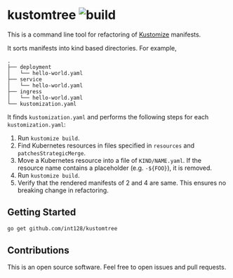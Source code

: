 # kustomtree ![build](https://github.com/int128/kustomtree/workflows/build/badge.svg)

This is a command line tool for refactoring of [Kustomize](https://github.com/kubernetes-sigs/kustomize) manifests.

It sorts manifests into kind based directories.
For example,

```
.
├── deployment
│   └── hello-world.yaml
├── service
│   └── hello-world.yaml
├── ingress
│   └── hello-world.yaml
└── kustomization.yaml
```

It finds `kustomization.yaml` and performs the following steps for each `kustomization.yaml`:

1. Run `kustomize build`.
1. Find Kubernetes resources in files specified in `resources` and `patchesStrategicMerge`.
1. Move a Kubernetes resource into a file of `KIND/NAME.yaml`.
   If the resource name contains a placeholder (e.g. `-${FOO}`), it is removed.
1. Run `kustomize build`.
1. Verify that the rendered manifests of 2 and 4 are same.
   This ensures no breaking change in refactoring.


## Getting Started

```sh
go get github.com/int128/kustomtree
```


## Contributions

This is an open source software.
Feel free to open issues and pull requests.
